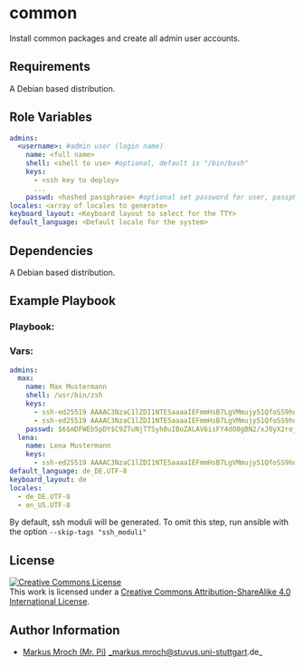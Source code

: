 # common

Install common packages and create all admin user accounts.

## Requirements

A Debian based distribution.

## Role Variables
```yml
admins:
  <username>: #admin user (login name)
    name: <full name>
    shell: <shell to use> #optional, default is "/bin/bash"
    keys:
      - <ssh key to deploy>
      ...
    passwd: <hashed passphrase> #optional set password for user, passphrase needs to be hashed (for more information see: http://docs.ansible.com/ansible/faq.html#how-do-i-generate-crypted-passwords-for-the-user-module)
locales: <array of locales to generate>
keyboard_layout: <Keyboard layout to select for the TTY>
default_language: <Default locale for the system>
```

## Dependencies

A Debian based distribution.

## Example Playbook
### Playbook:

### Vars:
```yml
admins:
  max:
    name: Max Mustermann
    shell: /usr/bin/zsh
    keys:
      - ssh-ed25519 AAAAC3NzaC1lZDI1NTE5aaaaIEFmmHsB7LgVMmujy51QfoSS9hnN7GMEm+Mkcg1YVJnn max123
      - ssh-ed25519 AAAAC3NzaC1lZDI1NTE5aaaaIEFmmHsB7LgVMmujy51QfoSS9hnN7GMEm+Mkcg1YVJnn max321
    passwd: $6$mDFWEb5pDY$C9ZTuNjTTSyh0uIBoZALAV6isFY4dO8gBN2/xJ0yX2rejvr2wKp/wMmHwvoC.gD8NaeozxjhWvNHp3rJEJdJj1
  lena:
    name: Lena Mustermann
    keys:
      - ssh-ed25519 AAAAC3NzaC1lZDI1NTE5aaaaIEFmmHsB7LgVMmujy51QfoSS9hnN7GMEm+Mkcg1YVJnn max123
default_language: de_DE.UTF-8
keyboard_layout: de
locales:
  - de_DE.UTF-8
  - en_US.UTF-8
```
By default, ssh moduli will be generated. To omit this step, run ansible with the option `--skip-tags "ssh_moduli"`

## License

<a rel="license" href="http://creativecommons.org/licenses/by-sa/4.0/"><img alt="Creative Commons License" style="border-width:0" src="https://i.creativecommons.org/l/by-sa/4.0/80x15.png" /></a><br />This work is licensed under a <a rel="license" href="http://creativecommons.org/licenses/by-sa/4.0/">Creative Commons Attribution-ShareAlike 4.0 International License</a>.

## Author Information
* [Markus Mroch (Mr. Pi)](https://github.com/Mr-Pi) _markus.mroch@stuvus.uni-stuttgart.de_
